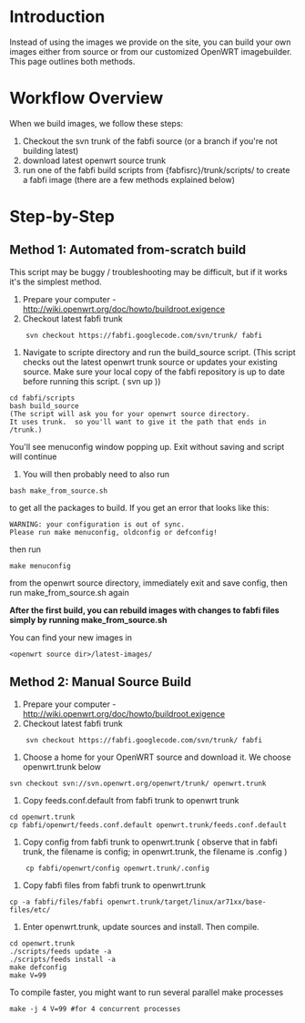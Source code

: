 

# Introduction #

Instead of using the images we provide on the site, you can build your own images either from source or from our customized OpenWRT imagebuilder. This page outlines both methods.

# Workflow Overview #

When we build images, we follow these steps:

  1. Checkout the svn trunk of the fabfi source (or a branch if you're not building latest)
  1. download latest openwrt source trunk
  1. run one of the fabfi build scripts from {fabfisrc}/trunk/scripts/ to create a fabfi image (there are a few methods explained below)

# Step-by-Step #

## Method 1: Automated from-scratch build ##

This script may be buggy / troubleshooting may be difficult, but if it works it's the simplest method.

  1. Prepare your computer - http://wiki.openwrt.org/doc/howto/buildroot.exigence
  1. Checkout latest fabfi trunk
```
	svn checkout https://fabfi.googlecode.com/svn/trunk/ fabfi 
```
  1. Navigate to scripte directory and run the build\_source script.  (This script checks out the latest openwrt trunk source or updates your existing source. Make sure your local copy of the fabfi repository is up to date before running this script. ( svn up ))
```
cd fabfi/scripts
bash build_source
(The script will ask you for your openwrt source directory.  
It uses trunk.  so you'll want to give it the path that ends in /trunk.)
```
You'll see menuconfig window popping up.  Exit without saving and script will continue
  1. You will then probably need to also run
```
bash make_from_source.sh
```
to get all the packages to build.  If you get an error that looks like this:
```
WARNING: your configuration is out of sync. 
Please run make menuconfig, oldconfig or defconfig!
```
then run
```
make menuconfig
```
from the openwrt source directory, immediately exit and save config, then run make\_from\_source.sh again

**After the first build, you can rebuild images with changes to fabfi files simply by running make\_from\_source.sh**

You can find your new images in
```
<openwrt source dir>/latest-images/
```

## Method 2: Manual Source Build ##

  1. Prepare your computer - http://wiki.openwrt.org/doc/howto/buildroot.exigence
  1. Checkout latest fabfi trunk
```
	svn checkout https://fabfi.googlecode.com/svn/trunk/ fabfi 
```
  1. Choose a home for your OpenWRT source and download it.  We choose openwrt.trunk below
```
svn checkout svn://svn.openwrt.org/openwrt/trunk/ openwrt.trunk
```
  1. Copy feeds.conf.default from fabfi trunk to openwrt trunk
```
cd openwrt.trunk
cp fabfi/openwrt/feeds.conf.default openwrt.trunk/feeds.conf.default
```
  1. Copy config from fabfi trunk to openwrt.trunk ( observe that in fabfi trunk, the filename is config; in openwrt.trunk, the filename is .config )
```
	cp fabfi/openwrt/config openwrt.trunk/.config
```
  1. Copy fabfi files from fabfi trunk to openwrt.trunk
```
cp -a fabfi/files/fabfi openwrt.trunk/target/linux/ar71xx/base-files/etc/
```
  1. Enter openwrt.trunk, update sources and install.  Then compile.
```
cd openwrt.trunk
./scripts/feeds update -a
./scripts/feeds install -a
make defconfig
make V=99
```
To compile faster, you might want to run several parallel make processes
```
make -j 4 V=99 #for 4 concurrent processes
```